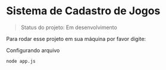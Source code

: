<h1>Sistema de Cadastro de Jogos</h1>

> Status do projeto: Em desenvolvimento

Para rodar esse projeto em sua máquina por favor digite:

Configurando arquivo

```
node app.js
```
